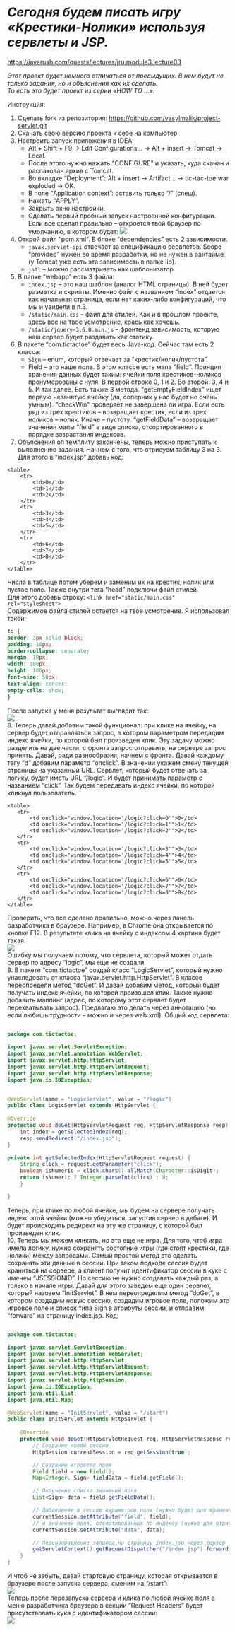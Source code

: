 # ***Сегодня будем писать игру «Крестики-Нолики» используя сервлеты и JSP.***

https://javarush.com/quests/lectures/jru.module3.lecture03

*Этот проект будет немного отличаться от предыдущих. В нем будут не только задания, но и объяснения как их сделать.<br />
То есть это будет проект из серии «HOW TO …».* <br />

Инструкция:
 1. Сделать fork из репозитория: https://github.com/vasylmalik/project-servlet.git
 2. Скачать свою версию проекта к себе на компьютер.
 3. Настроить запуск приложения в IDEA:
     - Alt + Shift + F9 -> Edit Configurations… -> Alt + insert -> Tomcat -> Local.
     - После этого нужно нажать “CONFIGURE” и указать, куда скачан и распакован архив с Tomcat.
     - Во вкладке “Deployment”: Alt + insert -> Artifact… -> tic-tac-toe:war exploded -> OK.
     - В поле “Application context”: оставить только “/” (слеш).
     - Нажать “APPLY”.
     - Закрыть окно настройки.
     - Сделать первый пробный запуск настроенной конфигурации. Если все сделал правильно – откроется твой браузер по умолчанию, в котором будет:
     ![](https://cdn.javarush.com/images/article/83128ce5-d310-4f23-b1d4-f2d65f21ca68/512.webp) 
 4. Открой файл “pom.xml”. В блоке “dependencies” есть 2 зависимости.
    - `javax.servlet-api` отвечает за спецификацию сервлетов. Scope “provided” нужен во время разработки, но не нужен в рантайме (у Tomcat уже есть эта зависимость в папке lib).
    - `jstl` – можно рассматривать как шаблонизатор.
 5. В папке “webapp” есть 3 файла:
    - `index.jsp` – это наш шаблон (аналог HTML страницы). В ней будет разметка и скрипты. Именно файл с названием “index” отдается как начальная страница, если нет каких-либо конфигураций, что мы и увидели в п.3.
    - `/static/main.css` – файл для стилей. Как и в прошлом проекте, здесь все на твое усмотрение, крась как хочешь.
    - `/static/jquery-3.6.0.min.js` – фронтенд зависимость, которую наш сервер будет раздавать как статику.
 6. В пакете “com.tictactoe” будет весь Java-код. Сейчас там есть 2 класса:
    - `Sign` – enum, который отвечает за “крестик/нолик/пустота”.
    - Field – это наше поле. В этом классе есть мапа “field”. Принцип хранения данных будет таким: ячейки поля крестиков-ноликов пронумерованы с нуля. В первой строке 0, 1 и 2. Во второй: 3, 4 и 5. И так далее. Есть также 3 метода. “getEmptyFieldIndex” ищет первую незанятую ячейку (да, соперник у нас будет не очень умным). “checkWin” проверяет не завершена ли игра. Если есть ряд из трех крестиков – возвращает крестик, если из трех ноликов – нолик. Иначе – пустоту. “getFieldData” – возвращает значения мапы “field” в виде списка, отсортированного в порядке возрастания индексов.
 7. Объяснения оп темплиту закончены, теперь можно приступать к выполнению задания. Начнем с того, что отрисуем таблицу 3 на 3. Для этого в “index.jsp” добавь код:
 
```
<table>
	<tr>
		<td>0</td>
		<td>1</td>
		<td>2</td>
	</tr>
	<tr>
		<td>3</td>
		<td>4</td>
		<td>5</td>
	</tr>
	<tr>
		<td>6</td>
		<td>7</td>
		<td>8</td>
	</tr>
</table>
```
Числа в таблице потом уберем и заменим их на крестик, нолик или пустое поле. Также внутри тега “head” подключи файл стилей.<br /> Для этого добавь строку: `<link href="static/main.css" rel="stylesheet">` <br />
Содержимое файла стилей остается на твое усмотрение. Я использовал такой:
```css
td {
border: 3px solid black;
padding: 10px;
border-collapse: separate;
margin: 10px;
width: 100px;
height: 100px;
font-size: 50px;
text-align: center;
empty-cells: show;
}
```
После запуска у меня результат выглядит так: <br />
![](https://cdn.javarush.com/images/article/960b8e58-7f83-4a79-b7c0-a517bbbc1823/512.webp) <br />
8. Теперь давай добавим такой функционал: при клике на ячейку, на сервер будет отправляться запрос, в котором параметром передадим индекс ячейки, по которой был произведен клик. Эту задачу можно разделить на две части: с фронта запрос отправить, на сервере запрос принять. Давай, ради разнообразия, начнем с фронта.
   Давай каждому тегу “d” добавим параметр “onclick”. В значении укажем смену текущей страницы на указанный URL. Сервлет, который будет отвечать за логику, будет иметь URL “/logic”. И будет принимать параметр с названием “click”. Так будем передавать индекс ячейки, по которой кликнул пользователь. <br />
 ```
<table>
    <tr>
        <td onclick="window.location='/logic?click=0'">0</td>
        <td onclick="window.location='/logic?click=1'">1</td>
        <td onclick="window.location='/logic?click=2'">2</td>
    </tr>
    <tr>
        <td onclick="window.location='/logic?click=3'">3</td>
        <td onclick="window.location='/logic?click=4'">4</td>
        <td onclick="window.location='/logic?click=5'">5</td>
    </tr>
    <tr>
        <td onclick="window.location='/logic?click=6'">6</td>
        <td onclick="window.location='/logic?click=7'">7</td>
        <td onclick="window.location='/logic?click=8'">8</td>
    </tr>
</table>
```
Проверить, что все сделано правильно, можно через панель разработчика в браузере. Например, в Chrome она открывается по кнопке F12. В результате клика на ячейку с индексом 4 картина будет такая: <br />
![](https://cdn.javarush.com/images/article/37b6d7b2-1f49-493c-b052-c8fb6bd63784/1080.webp) <br />
Ошибку мы получаем потому, что сервлета, который может отдать сервер по адресу “logic”, мы еще не создали. <br />
9. В пакете “com.tictactoe” создай класс “LogicServlet”, который нужно унаследовать от класса “javax.servlet.http.HttpServlet”. В классе переопредели метод “doGet”.
   И давай добавим метод, который будет получать индекс ячейки, по которой произошел клик. Также нужно добавить маппинг (адрес, по которому этот сервлет будет перехватывать запрос). Предлагаю это делать через аннотацию (но если любишь трудности – можно и через web.xml). Общий код сервлета:
```java
   
package com.tictactoe;

import javax.servlet.ServletException;
import javax.servlet.annotation.WebServlet;
import javax.servlet.http.HttpServlet;
import javax.servlet.http.HttpServletRequest;
import javax.servlet.http.HttpServletResponse;
import java.io.IOException;


@WebServlet(name = "LogicServlet", value = "/logic")
public class LogicServlet extends HttpServlet {
    
@Override
protected void doGet(HttpServletRequest req, HttpServletResponse resp) throws ServletException, IOException {
    int index = getSelectedIndex(req);
    resp.sendRedirect("/index.jsp");
}

private int getSelectedIndex(HttpServletRequest request) {
    String click = request.getParameter("click");
    boolean isNumeric = click.chars().allMatch(Character::isDigit);
    return isNumeric ? Integer.parseInt(click) : 0;
    }

}
```
Теперь, при клике по любой ячейке, мы будем на сервере получать индекс этой ячейки (можно убедиться, запустив сервер в дебаге). И будет происходить редирект на эту же страницу, с которой был произведен клик.<br /> 
10. Теперь мы можем кликать, но это еще не игра. Для того, чтоб игра имела логику, нужно сохранять состояние игры (где стоят крестики, где нолики) между запросами. Самый простой метод это сделать – сохранять эти данные в сессии. При таком подходе сессия будет храниться на сервере, а клиент получит идентификатор сессии в куке с именем “JSESSIONID”. Но сессию не нужно создавать каждый раз, а только в начале игры. Давай для этого заведем еще один сервлет, который назовем “InitServlet”. В нем переопределим метод “doGet”, в котором создадим новую сессию, создадим игровое поле, положим это игровое поле и список типа Sign в атрибуты сессии, и отправим “forward” на страницу index.jsp. Код: <br /> 
```java

package com.tictactoe;

import javax.servlet.ServletException;
import javax.servlet.annotation.WebServlet;
import javax.servlet.http.HttpServlet;
import javax.servlet.http.HttpServletRequest;
import javax.servlet.http.HttpServletResponse;
import javax.servlet.http.HttpSession;
import java.io.IOException;
import java.util.List;
import java.util.Map;

@WebServlet(name = "InitServlet", value = "/start")
public class InitServlet extends HttpServlet {
    
    @Override
    protected void doGet(HttpServletRequest req, HttpServletResponse resp) throws ServletException, IOException {
        // Создание новой сессии
        HttpSession currentSession = req.getSession(true);

        // Создание игрового поля
        Field field = new Field();
        Map<Integer, Sign> fieldData = field.getField();

        // Получение списка значений поля
        List<Sign> data = field.getFieldData();

        // Добавление в сессию параметров поля (нужно будет для хранения состояния между запросами)
        currentSession.setAttribute("field", field);
        // и значений поля, отсортированных по индексу (нужно для отрисовки крестиков и ноликов)
        currentSession.setAttribute("data", data);

        // Перенаправление запроса на страницу index.jsp через сервер
        getServletContext().getRequestDispatcher("/index.jsp").forward(req, resp);
    }
}
``` 
И чтоб не забыть, давай стартовую страницу, которая открывается в браузере после запуска сервера, сменим на “/start”: <br />
![](https://cdn.javarush.com/images/article/b2ad55cf-7d01-4938-a468-e1f647fb6238/800.webp) <br />
Теперь после перезапуска сервера и клика по любой ячейке поля в меню разработчика браузера в секции “Request Headers” будет присутствовать кука с идентификатором сессии: <br />
![](https://cdn.javarush.com/images/article/ca94ddd6-cc0f-4356-a0c3-c8985d64587d/1080.webp)
